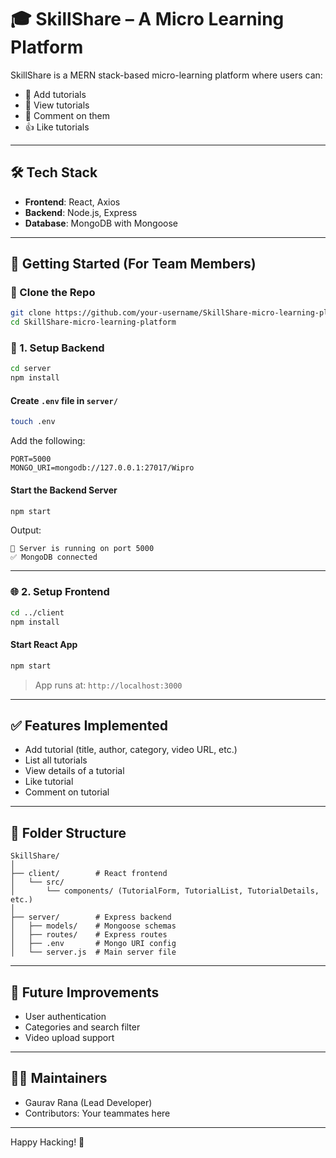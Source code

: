 # 🎓 SkillShare – A Micro Learning Platform

SkillShare is a MERN stack-based micro-learning platform where users can:
- 📌 Add tutorials
- 📖 View tutorials
- 💬 Comment on them
- 👍 Like tutorials

---

## 🛠️ Tech Stack

- **Frontend**: React, Axios
- **Backend**: Node.js, Express
- **Database**: MongoDB with Mongoose

---

## 🚀 Getting Started (For Team Members)

### 🔁 Clone the Repo
```bash
git clone https://github.com/your-username/SkillShare-micro-learning-platform.git
cd SkillShare-micro-learning-platform
```

### 🔧 1. Setup Backend
```bash
cd server
npm install
```

#### Create `.env` file in `server/`
```bash
touch .env
```

Add the following:
```
PORT=5000
MONGO_URI=mongodb://127.0.0.1:27017/Wipro
```

#### Start the Backend Server
```bash
npm start
```
Output:
```
🚀 Server is running on port 5000
✅ MongoDB connected
```

---

### 🌐 2. Setup Frontend
```bash
cd ../client
npm install
```

#### Start React App
```bash
npm start
```
> App runs at: `http://localhost:3000`

---

## ✅ Features Implemented
- Add tutorial (title, author, category, video URL, etc.)
- List all tutorials
- View details of a tutorial
- Like tutorial
- Comment on tutorial

---

## 📁 Folder Structure
```
SkillShare/
│
├── client/        # React frontend
│   └── src/
│       └── components/ (TutorialForm, TutorialList, TutorialDetails, etc.)
│
├── server/        # Express backend
│   ├── models/    # Mongoose schemas
│   ├── routes/    # Express routes
│   ├── .env       # Mongo URI config
│   └── server.js  # Main server file
```

---

## 📌 Future Improvements
- User authentication
- Categories and search filter
- Video upload support

---

## 👨‍💻 Maintainers
- Gaurav Rana (Lead Developer)
- Contributors: Your teammates here

---

Happy Hacking! 🚀

